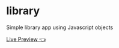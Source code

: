 # library

Simple library app using Javascript objects

[Live Preview 👈](https://mauroagustin99.github.io/library/)
